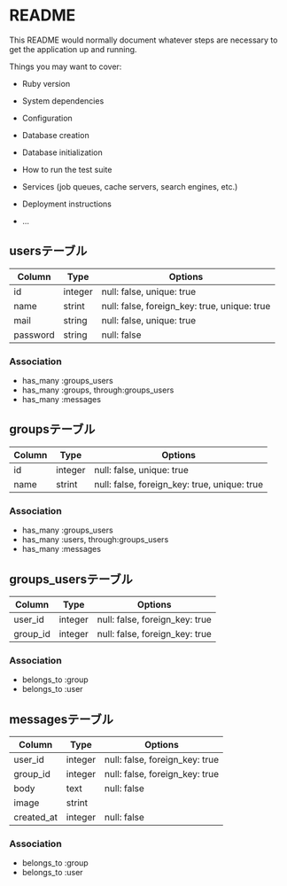 # README

This README would normally document whatever steps are necessary to get the
application up and running.

Things you may want to cover:

* Ruby version

* System dependencies

* Configuration

* Database creation

* Database initialization

* How to run the test suite

* Services (job queues, cache servers, search engines, etc.)

* Deployment instructions

* ...

## usersテーブル

|Column|Type|Options|
|------|----|-------|
|id|integer|null: false,  unique: true|
|name|strint|null: false, foreign_key: true, unique: true|
|mail|string|null: false, unique: true|
|password|string|null: false|

### Association
- has_many :groups_users
- has_many :groups, through:groups_users
- has_many :messages

## groupsテーブル

|Column|Type|Options|
|------|----|-------|
|id|integer|null: false, unique: true|
|name|strint|null: false, foreign_key: true, unique: true|

### Association
- has_many :groups_users
- has_many :users, through:groups_users
- has_many :messages

## groups_usersテーブル

|Column|Type|Options|
|------|----|-------|
|user_id|integer|null: false, foreign_key: true|
|group_id|integer|null: false, foreign_key: true|

### Association
- belongs_to :group
- belongs_to :user

## messagesテーブル

|Column|Type|Options|
|------|----|-------|
|user_id|integer|null: false, foreign_key: true|
|group_id|integer|null: false, foreign_key: true|
|body|text|null: false|
|image|strint| |
|created_at|integer|null: false|

### Association
- belongs_to :group
- belongs_to :user
